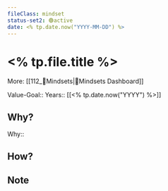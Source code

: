 ```yaml
---
fileClass: mindset  
status-set2: 🟢active
date: <% tp.date.now("YYYY-MM-DD") %>  
---
```


# <% tp.file.title %>
More: [[112_🤯Mindsets|🤯Mindsets Dashboard]]

Value-Goal:: 
Years:: [[<% tp.date.now("YYYY") %>]]  

## Why?
Why:: 

## How?

## Note